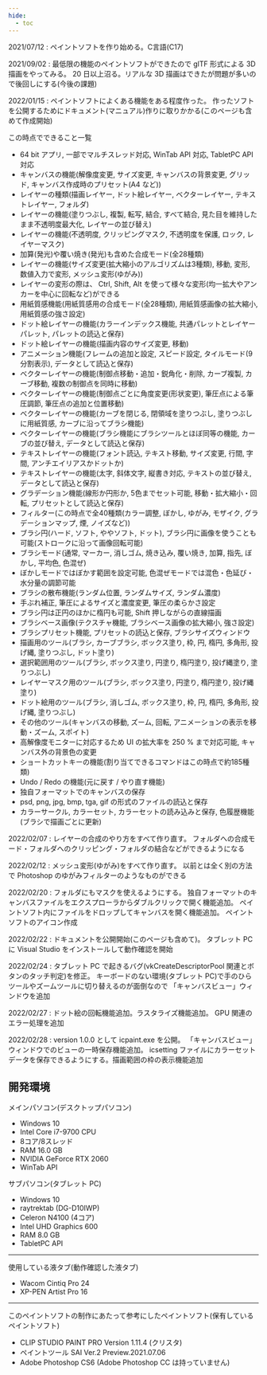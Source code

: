 ```yaml
---
hide:
  - toc
---
```


2021/07/12 : ペイントソフトを作り始める。C言語(C17)

2021/09/02 : 最低限の機能のペイントソフトができたので glTF 形式による 3D 描画をやってみる。
20 日以上沼る。リアルな 3D 描画はできたが問題が多いので後回しにする(今後の課題)

2022/01/15 : ペイントソフトによくある機能をある程度作った。
作ったソフトを公開するためにドキュメント(マニュアル)作りに取りかかる(このページも含めて作成開始)

この時点でできること一覧

+ 64 bit アプリ, 一部でマルチスレッド対応, WinTab API 対応,  TabletPC API 対応
+ キャンバスの機能(解像度変更, サイズ変更, キャンバスの背景変更, グリッド, キャンバス作成時のプリセット(A4 など))
+ レイヤーの種類(描画レイヤー, ドット絵レイヤー, ベクターレイヤー, テキストレイヤー, フォルダ)
+ レイヤーの機能(塗りつぶし, 複製, 転写, 結合, すべて結合, 見た目を維持したまま不透明度最大化, レイヤーの並び替え)
+ レイヤーの機能(不透明度, クリッピングマスク, 不透明度を保護, ロック, レイヤーマスク)
+ 加算(発光)や覆い焼き(発光)も含めた合成モード(全28種類)
+ レイヤーの機能(サイズ変更(拡大縮小のアルゴリズムは3種類), 移動, 変形, 数値入力で変形, メッシュ変形(ゆがみ))
+ レイヤーの変形の際は、 Ctrl, Shift, Alt を使って様々な変形(均一拡大やアンカーを中心に回転など)ができる
+ 用紙質感機能(用紙質感用の合成モード(全28種類), 用紙質感画像の拡大縮小, 用紙質感の強さ設定)
+ ドット絵レイヤーの機能(カラーインデックス機能, 共通パレットとレイヤーパレット, パレットの読込と保存)
+ ドット絵レイヤーの機能(描画内容のサイズ変更, 移動)
+ アニメーション機能(フレームの追加と設定, スピード設定, タイルモード(9分割表示), データとして読込と保存)
+ ベクターレイヤーの機能(制御点移動・追加・鋭角化・削除, カーブ複製, カーブ移動, 複数の制御点を同時に移動)
+ ベクターレイヤーの機能(制御点ごとに角度変更(形状変更), 筆圧点による筆圧調節, 筆圧点の追加と位置移動)
+ ベクターレイヤーの機能(カーブを閉じる, 閉領域を塗りつぶし, 塗りつぶしに用紙質感, カーブに沿ってブラシ機能)
+ ベクターレイヤーの機能(ブラシ機能にブラシツールとほぼ同等の機能, カーブの並び替え, データとして読込と保存)
+ テキストレイヤーの機能(フォント読込, テキスト移動, サイズ変更, 行間, 字間, アンチエイリアスかドットか)
+ テキストレイヤーの機能(太字, 斜体文字, 縦書き対応, テキストの並び替え, データとして読込と保存)
+ グラデーション機能(線形か円形か, 5色までセット可能, 移動・拡大縮小・回転, プリセットとして読込と保存)
+ フィルター(この時点で全40種類(カラー調整, ぼかし, ゆがみ, モザイク, グラデーションマップ, 煙, ノイズなど))
+ ブラシ円(ハード, ソフト, ややソフト, ドット), ブラシ円に画像を使うことも可能(ストロークに沿って画像回転可能)
+ ブラシモード(通常, マーカー, 消しゴム, 焼き込み, 覆い焼き, 加算, 指先, ぼかし, 平均色, 色混ぜ)
+ ぼかしモードではぼかす範囲を設定可能, 色混ぜモードでは混色・色延び・水分量の調節可能
+ ブラシの散布機能(ランダム位置, ランダムサイズ, ランダム濃度)
+ 手ぶれ補正, 筆圧によるサイズと濃度変更, 筆圧の柔らかさ設定
+ ブラシ円は正円のほかに楕円も可能, Shift 押しながらの直線描画
+ ブラシベース画像(テクスチャ機能, ブラシベース画像の拡大縮小, 強さ設定)
+ ブラシプリセット機能, プリセットの読込と保存, ブラシサイズウィンドウ
+ 描画用のツール(ブラシ, カーブブラシ, ボックス塗り, 枠, 円, 楕円, 多角形, 投げ縄, 塗りつぶし, ドット塗り)
+ 選択範囲用のツール(ブラシ, ボックス塗り, 円塗り, 楕円塗り, 投げ縄塗り, 塗りつぶし)
+ レイヤーマスク用のツール(ブラシ, ボックス塗り, 円塗り, 楕円塗り, 投げ縄塗り)
+ ドット絵用のツール(ブラシ, 消しゴム, ボックス塗り, 枠, 円, 楕円, 多角形, 投げ縄, 塗りつぶし)
+ その他のツール(キャンバスの移動, ズーム, 回転, アニメーションの表示を移動・ズーム, スポイト)
+ 高解像度モニターに対応するため UI の拡大率を 250 % まで対応可能, キャンバス外の背景色の変更
+ ショートカットキーの機能(割り当てできるコマンドはこの時点で約185種類)
+ Undo / Redo の機能(元に戻す / やり直す機能)
+ 独自フォーマットでのキャンバスの保存
+ psd, png, jpg, bmp, tga, gif の形式のファイルの読込と保存
+ カラーサークル, カラーセット, カラーセットの読み込みと保存, 色履歴機能(ブラシで描画ごとに更新)

2022/02/07 : レイヤーの合成のやり方をすべて作り直す。
フォルダへの合成モード・フォルダへのクリッピング・フォルダの結合などができるようになる

2022/02/12 : メッシュ変形(ゆがみ)をすべて作り直す。
以前とは全く別の方法で Photoshop のゆがみフィルターのようなものができる

2022/02/20 : フォルダにもマスクを使えるようにする。
独自フォーマットのキャンバスファイルをエクスプローラからダブルクリックで開く機能追加。
ペイントソフト内にファイルをドロップしてキャンバスを開く機能追加。
ペイントソフトのアイコン作成

2022/02/22 : ドキュメントを公開開始(このページも含めて)。
タブレット PC に Visual Studio をインストールして動作確認を開始

2022/02/24 : タブレット PC で起きるバグ(vkCreateDescriptorPool 関連とボタンのタッチ判定)を修正。
キーボードのない環境(タブレット PC)で手のひらツールやズームツールに切り替えるのが面倒なので
「キャンバスビュー」ウィンドウを追加

2022/02/27 : ドット絵の回転機能追加。ラスタライズ機能追加。 GPU 関連のエラー処理を追加

2022/02/28 : version 1.0.0 として icpaint.exe を公開。
「キャンバスビュー」ウィンドウでのビューの一時保存機能追加。
 icsetting ファイルにカラーセットデータを保存できるようにする。描画範囲の枠の表示機能追加


## 開発環境

メインパソコン(デスクトップパソコン)

+ Windows 10
+ Intel Core i7-9700 CPU
+ 8コア/8スレッド
+ RAM 16.0 GB
+ NVIDIA GeForce RTX 2060
+ WinTab API


サブパソコン(タブレット PC)

+ Windows 10
+ raytrektab (DG-D10IWP)
+ Celeron N4100 (4コア)
+ Intel UHD Graphics 600
+ RAM 8.0 GB
+ TabletPC API

---

使用している液タブ(動作確認した液タブ)

+ Wacom Cintiq Pro 24
+ XP-PEN Artist Pro 16

---

このペイントソフトの制作にあたって参考にしたペイントソフト(保有しているペイントソフト)

+ CLIP STUDIO PAINT PRO Version 1.11.4 (クリスタ)
+ ペイントツール SAI Ver.2 Preview.2021.07.06
+ Adobe Photoshop CS6 (Adobe Photoshop CC は持っていません)
